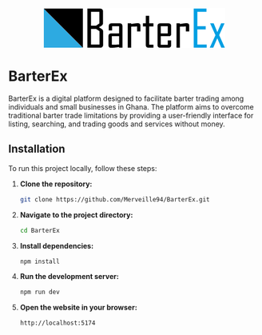 <div style="display: flex; justify-content: center;"><img src="./public/ALX%20BARTERX.png" alt="banner"></div>

# BarterEx
 BarterEx is a digital platform designed to facilitate barter trading among individuals and small businesses in Ghana. The platform aims to overcome traditional barter trade limitations by providing a user-friendly interface for listing, searching, and trading goods and services without money.

## Installation

To run this project locally, follow these steps:

1. **Clone the repository:**
   ```bash
   git clone https://github.com/Merveille94/BarterEx.git
   ```
2. **Navigate to the project directory:**
   ```bash
   cd BarterEx
   ```
3. **Install dependencies:**
   ```bash
   npm install
   ```
4. **Run the development server:**
   ```bash
   npm run dev
   ```
5. **Open the website in your browser:**
   ```bash
   http://localhost:5174
   ```

